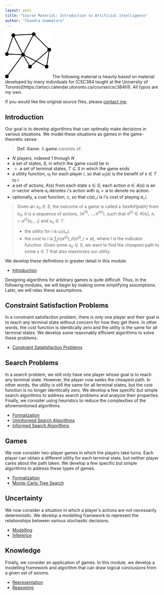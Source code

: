 ```yaml
---
layout: post
title: "Course Material: Introduction to Artificial Intelligence"
author: "Chandra Gummaluru"
---
```


<img src="https://raw.githubusercontent.com/chandra-gummaluru/chandra-gummaluru.github.io/master/media/ai/ai_ico.svg" style="width:150px;height:150px;">
The following material is heavily based on material developed by many individuals for [CSC384 taught at the University of Toronto](https://artsci.calendar.utoronto.ca/course/csc384h1). All typos are my own.

If you would like the original source files, please [contact me]().

## Introduction
Our goal is to develop algorithms that can optimally make decisions in various situations. We model these situations as games in the game-theoretic sense:

> **Def. Game**: A **game** consists of:
  - $N$ players, indexed $1$ through $N$
  - a set of states, $S$, in which the game could be in
  - - a set of terminal states, $T \subseteq S$ in which the game ends
  - a utility function, $u_i$ for each player $i$, so that $u_i(s)$ is the benefit of $s \in T$ to $i$
  - a set of actions, $A(s)$ from  each state $s \in S$; each action $a \in A(s)$ is an $n$-vector where $a_i$ denotes $i$'s action with $a_i = \emptyset$ to denote no action.
  - optionally, a cost function, $c$, so that $c(a)\_i$ is $i$'s cost of playing $a\_i$.
> Given an $s_0 \in S$, the outcome of a game is called a \textbf{path} from $s_0$; it is a sequence of actions, $\langle a^{(1)}, \dots, a^{(n)}\rangle$, such that $a^{(i)} \in A(s_i)$, $s_i = a^{(i)}(s_{i-1})$ and $s_n \in T$:
> - the utility for $i$ is $u_i(s_n)$.
> - the cost to $i$ is $\sum_{j}c\left(a^{(j)}\right)\_iI\left(a^{(j)}\_i \neq \emptyset\right),$ where $I$ is the indicator function.
> Given some $s_0 \in S$, we want to find the cheapest path to some $s \in T$ that also maximizes our utility.

We develop these definitions in greater detail in this module.

- [Introduction](https://github.com/chandra-gummaluru/chandra-gummaluru.github.io/raw/master/media/ai/slides/csc384s22_slides_intro.pdf)

Designing algorithms for arbitrary games is quite difficult. Thus, in the following modules, we will begin by making some simplifying assumptions. Later, we will relax these assumptions.

## Constraint Satisfaction Problems
In a constraint satisfaction problem, there is only one player and their goal is to reach any terminal state without concern for how they get there. In other words, the cost function is identitcally zero and the utility is the same for all terminal states. We develop some reasonably efficient algorithms to solve these problems.

- [Constraint Satatisfaction Problems](https://github.com/chandra-gummaluru/chandra-gummaluru.github.io/raw/master/media/ai/slides/csc384s22_slides_csps.pdf)

## Search Problems
In a search problem, we still only have one player whose goal is to reach any terminal state. However, the player now seeks the cheapest path. In other words, the utility is still the same for all terminal states, but the cost function is no longer identitcally zero. We develop a few specific but simple search algorithms to address search problems and analyize their properties. Finally, we consider using heuristics to reduce the complexities of the aforementioned algorithms.

- [Formalization](https://github.com/chandra-gummaluru/chandra-gummaluru.github.io/raw/master/media/ai/slides/csc384s22_slides_search1.pdf)
- [Uninformed Search Algorithms](https://github.com/chandra-gummaluru/chandra-gummaluru.github.io/raw/master/media/ai/slides/csc384s22_slides_search2.pdf)
- [Informed Search Algorithms](https://github.com/chandra-gummaluru/chandra-gummaluru.github.io/raw/master/media/ai/slides/csc384s22_slides_search3.pdf)

## Games
We now consider two-player games in which the players take turns. Each player can obtain a different utility for each terminal state, but neither player cares about the path taken. We develop a few specific but simple algorithms to address these types of games.

- [Formalization](https://github.com/chandra-gummaluru/chandra-gummaluru.github.io/raw/master/media/ai/slides/csc384s22_slides_games1.pdf)
- [Monte-Carlo Tree Search](https://github.com/chandra-gummaluru/chandra-gummaluru.github.io/raw/master/media/ai/slides/csc384s22_slides_games2.pdf)

## Uncertainty
We now consider a situation in which a player's actions are not necessarily deterministic. We develop a modelling framework to represent the relationships between various stochastic decisions.

- [Modelling](https://github.com/chandra-gummaluru/chandra-gummaluru.github.io/raw/master/media/ai/slides/csc384s22_slides_uncert1.pdf)
- [Inference](https://github.com/chandra-gummaluru/chandra-gummaluru.github.io/raw/master/media/ai/slides/csc384s22_slides_uncert2.pdf)

## Knowledge
Finally, we consider an application of games. In this module, we develop a modelling framework and algorithm that can draw logical conclusions from a given set of axioms.

- [Representation](https://github.com/chandra-gummaluru/chandra-gummaluru.github.io/raw/master/media/ai/slides/csc384s22_slides_knowledge1.pdf)
- [Reasoning](https://github.com/chandra-gummaluru/chandra-gummaluru.github.io/raw/master/media/ai/slides/csc384s22_slides_knowledge2.pdf)
